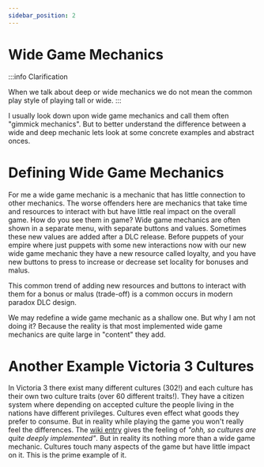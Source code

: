 ```yaml
---
sidebar_position: 2
---
```


# Wide Game Mechanics

:::info Clarification

When we talk about deep or wide mechanics we do not mean the common play style of playing tall or wide.
:::

I usually look down upon wide game mechanics and call them often "gimmick mechanics". But to better understand the difference between a wide and deep mechanic lets look at some concrete examples and abstract onces.

# Defining Wide Game Mechanics

For me a wide game mechanic is a mechanic that has little connection to other mechanics. The worse offenders here are mechanics that take time and resources to interact with but have little real impact on the overall game. How do you see them in game? Wide game mechanics are often shown in a separate menu, with separate buttons and values. Sometimes these new values are added after a DLC release. Before puppets of your empire where just puppets with some new interactions now with our new wide game mechanic they have a new resource called loyalty, and you have new buttons to press to increase or decrease set locality for bonuses and malus.

This common trend of adding new resources and buttons to interact with them for a bonus or malus (trade-off) is a common occurs in modern paradox DLC design.

We may redefine a wide game mechanic as a shallow one. But why I am not doing it? Because the reality is that most implemented wide game mechanics are quite large in "content" they add. 

# Another Example Victoria 3 Cultures

In Victoria 3 there exist many different cultures (302!) and each culture has their own two culture traits (over 60 different traits!). They have a citizen system where depending on accepted culture the people living in the nations have different privileges. Cultures even effect what goods they prefer to consume. But in reality while playing the game you won't really feel the differences. The [wiki entry](https://vic3.paradoxwikis.com/Culture) gives the feeling of *"ohh, so cultures are quite deeply implemented"*. But in reality its nothing more than a wide game mechanic. Cultures touch many aspects of the game but have little impact on it. This is the prime example of it.